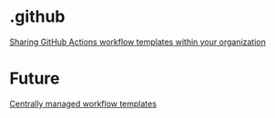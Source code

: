 # .github

[Sharing GitHub Actions workflow templates within your organization](https://docs.github.com/en/actions/configuring-and-managing-workflows/sharing-workflow-templates-within-your-organization)

# Future

[Centrally managed workflow templates](https://github.com/github/roadmap/issues/98)


